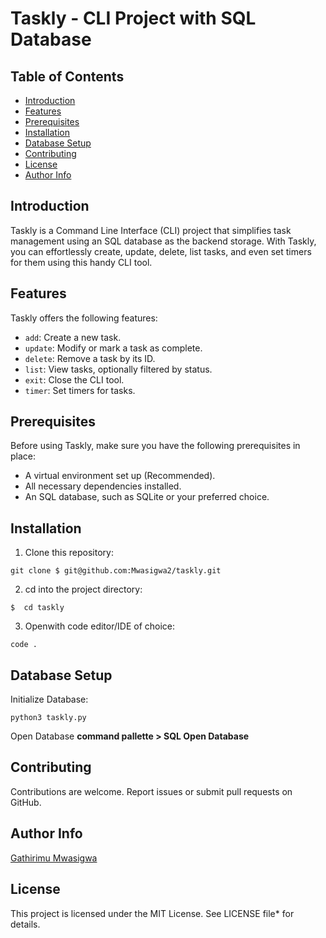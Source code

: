 # Taskly - CLI Project with SQL Database

## Table of Contents

- [Introduction](#introduction)
- [Features](#features)
- [Prerequisites](#prerequisites)
- [Installation](#installation)
- [Database Setup](#database-setup)
- [Contributing](#contributing)
- [License](#license)
- [Author Info](#author_info)

## Introduction

Taskly is a Command Line Interface (CLI) project that simplifies task management using an SQL database as the backend storage. With Taskly, you can effortlessly create, update, delete, list tasks, and even set timers for them using this handy CLI tool.

## Features

Taskly offers the following features:

- `add`: Create a new task.
- `update`: Modify or mark a task as complete.
- `delete`: Remove a task by its ID.
- `list`: View tasks, optionally filtered by status.
- `exit`: Close the CLI tool.
- `timer`: Set timers for tasks.

## Prerequisites

Before using Taskly, make sure you have the following prerequisites in place:

- A virtual environment set up (Recommended).
- All necessary dependencies installed.
- An SQL database, such as SQLite or your preferred choice.


## Installation

1. Clone this repository:

```
git clone $ git@github.com:Mwasigwa2/taskly.git
```
2. cd into the project directory:

```
$  cd taskly
```
3. Openwith code editor/IDE of choice:

```
code .
```

## Database Setup

Initialize Database:
```
python3 taskly.py
```
Open Database
**command pallette > SQL Open Database**
## Contributing
Contributions are welcome. Report issues or submit pull requests on GitHub.

## Author Info

[Gathirimu Mwasigwa](https://github.com/Mwasigwa2)

## License
This project is licensed under the MIT License. See LICENSE file* for details.
